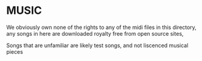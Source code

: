 # MUSIC

We obviously own none of the rights to any of the midi files in this directory,
any songs in here are downloaded royalty free from open source sites,

Songs that are unfamiliar are likely test songs, and not liscenced musical pieces


